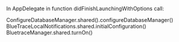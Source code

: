 
In AppDelegate in function didFinishLaunchingWithOptions call:

ConfigureDatabaseManager.shared().configureDatabaseManager()
BlueTraceLocalNotifications.shared.initialConfiguration()
BluetraceManager.shared.turnOn()
